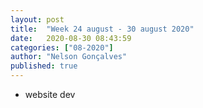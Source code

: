 ```yaml
---
layout: post
title:  "Week 24 august - 30 august 2020"
date:   2020-08-30 08:43:59
categories: ["08-2020"]
author: "Nelson Gonçalves"
published: true
---
```


* website dev
